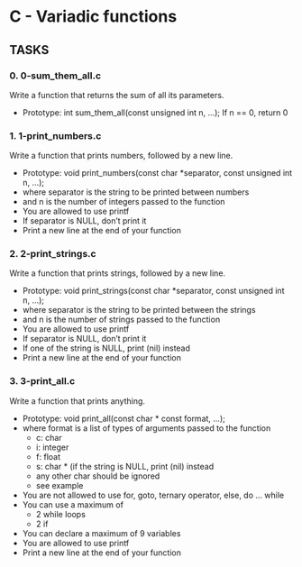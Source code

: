 # __C - Variadic functions__

## TASKS

### 0. 0-sum_them_all.c

Write a function that returns the sum of all its parameters.

- Prototype: int sum_them_all(const unsigned int n, ...);
If n == 0, return 0

### 1. 1-print_numbers.c

Write a function that prints numbers, followed by a new line.

- Prototype: void print_numbers(const char *separator, const unsigned int n, ...);
- where separator is the string to be printed between numbers
- and n is the number of integers passed to the function
- You are allowed to use printf
- If separator is NULL, don’t print it
- Print a new line at the end of your function

### 2. 2-print_strings.c

Write a function that prints strings, followed by a new line.

- Prototype: void print_strings(const char *separator, const unsigned int n, ...);
- where separator is the string to be printed between the strings
- and n is the number of strings passed to the function
- You are allowed to use printf
- If separator is NULL, don’t print it
- If one of the string is NULL, print (nil) instead
- Print a new line at the end of your function

### 3. 3-print_all.c

Write a function that prints anything.

- Prototype: void print_all(const char * const format, ...);
- where format is a list of types of arguments passed to the function
    - c: char
    - i: integer
    - f: float
    - s: char * (if the string is NULL, print (nil) instead
    - any other char should be ignored
    - see example
- You are not allowed to use for, goto, ternary operator, else, do ... while
- You can use a maximum of
    - 2 while loops
    - 2 if
- You can declare a maximum of 9 variables
- You are allowed to use printf
- Print a new line at the end of your function
